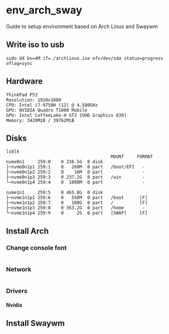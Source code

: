 # env_arch_sway
Guide to setup environment based on Arch Linux and Swaywm 

## Write iso to usb
```
sudo dd bs=4M if=./archlinux.iso of=/dev/sda status=progress oflag=sync
```

## Hardware
```
ThinkPad P53
Resolution: 1920x1080
CPU: Intel i7-9750H (12) @ 4.500GHz
GPU: NVIDIA Quadro T1000 Mobile
GPU: Intel CoffeeLake-H GT2 [UHD Graphics 630]
Memory: 3420MiB / 39762MiB
```

## Disks
```
lsblk
                                        MOUNT     FORMAT
nvme0n1     259:0    0 238.5G  0 disk 
├─nvme0n1p1 259:1    0   260M  0 part   /boot/EFI   -
├─nvme0n1p2 259:2    0    16M  0 part               -
├─nvme0n1p3 259:3    0 237.2G  0 part   /win        -
└─nvme0n1p4 259:4    0  1000M  0 part               -

nvme1n1     259:5    0 465.8G  0 disk 
├─nvme1n1p1 259:6    0   550M  0 part   /boot      [F]
├─nvme1n1p2 259:7    0   100G  0 part   /          [F]
├─nvme1n1p3 259:8    0 363.2G  0 part   /home       -
└─nvme1n1p4 259:9    0     2G  0 part   [SWAP]     [F]

```

## Install Arch
### Change console font
```
```
### Network
```
```

### Drivers
#### Nvidia

## Install Swaywm
